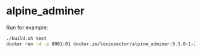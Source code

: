 # alpine_adminer

Run for example:

```bash
./build.sh test
docker run -d -p 8081:81 docker.io/lexinzector/alpine_adminer:5.3.0-1-20250612_210156
```